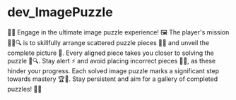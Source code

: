 # dev_ImagePuzzle
🧩📱 Engage in the ultimate image puzzle experience! 🖼️ The player's mission 🕵️‍♂️🔍 is to skillfully arrange scattered puzzle pieces 🧩🧩 and unveil the complete picture 🌄. Every aligned piece takes you closer to solving the puzzle 🧠🔍. Stay alert ⚡ and avoid placing incorrect pieces 🚫❌, as these hinder your progress. Each solved image puzzle marks a significant step towards mastery 🏆🌟. Stay persistent and aim for a gallery of completed puzzles! 🚀🧩
